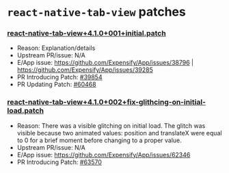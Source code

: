 # `react-native-tab-view` patches

### [react-native-tab-view+4.1.0+001+initial.patch](react-native-tab-view+4.1.0+001+initial.patch)

- Reason: Explanation/details
- Upstream PR/issue: N/A
- E/App issue: https://github.com/Expensify/App/issues/38796 | https://github.com/Expensify/App/issues/39285
- PR Introducing Patch: [#39854](https://github.com/Expensify/App/pull/39854)
- PR Updating Patch: [#60468](https://github.com/Expensify/App/pull/60468)

### [react-native-tab-view+4.1.0+002+fix-glithcing-on-initial-load.patch](react-native-tab-view+4.1.0+002+fix-glithcing-on-initial-load.patch)

- Reason: There was a visible glitching on initial load. The glitch was visible because two animated values: position and translateX were equal to 0 for a brief moment before changing to a proper value.
- Upstream PR/issue: N/A
- E/App issue: https://github.com/Expensify/App/issues/62346
- PR Introducing Patch: [#63570](https://github.com/Expensify/App/pull/63570)